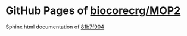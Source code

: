 GitHub Pages of [biocorecrg/MOP2](https://github.com/biocorecrg/MOP2.git)
===
Sphinx html documentation of [81b7f904](https://github.com/biocorecrg/MOP2/tree/81b7f90400de31151b08a205968bbe8f4ea411ba)

